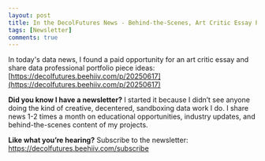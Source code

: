 ```yaml
---
layout: post
title: In the DecolFutures News - Behind-the-Scenes, Art Critic Essay Prize Contest, and Portfolio Piece Ideas
tags: [Newsletter]
comments: true
---
```


In today's data news, I found a paid opportunity for an art critic essay and share data professional portfolio piece ideas: [https://decolfutures.beehiiv.com/p/20250617](https://decolfutures.beehiiv.com/p/20250617)

**Did you know I have a newsletter?** I started it because I didn’t see anyone doing the kind of creative, decentered, sandboxing data work I do. I share news 1-2 times a month on educational opportunities, industry updates, and behind-the-scenes content of my projects.

**Like what you’re hearing?** Subscribe to the newsletter: https://decolfutures.beehiiv.com/subscribe
